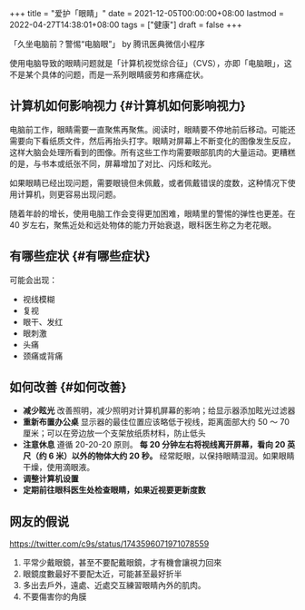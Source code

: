 +++
title = "爱护「眼睛」"
date = 2021-12-05T00:00:00+08:00
lastmod = 2022-04-27T14:38:01+08:00
tags = ["健康"]
draft = false
+++

「久坐电脑前？警惕“电脑眼”」 by 腾讯医典微信小程序

使用电脑导致的眼睛问题就是「计算机视觉综合征」（CVS），亦即「电脑眼」，这不是某个具体的问题，而是一系列眼睛疲劳和疼痛症状。

## 计算机如何影响视力 {#计算机如何影响视力}

电脑前工作，眼睛需要一直聚焦再聚焦。阅读时，眼睛要不停地前后移动。可能还需要向下看纸质文件，然后再抬头打字。眼睛对屏幕上不断变化的图像发生反应，这样大脑会处理所看到的图像。所有这些工作均需要眼部肌肉的大量运动。更糟糕的是，与书本或纸张不同，屏幕增加了对比、闪烁和眩光。

如果眼睛已经出现问题，需要眼镜但未佩戴，或者佩戴错误的度数，这种情况下使用计算机，则更容易出现问题。

随着年龄的增长，使用电脑工作会变得更加困难，眼睛里的警惕的弹性也更差。在 40 岁左右，聚焦近处和远处物体的能力开始衰退，眼科医生称之为老花眼。

## 有哪些症状 {#有哪些症状}

可能会出现：

- 视线模糊
- 复视
- 眼干、发红
- 眼刺激
- 头痛
- 颈痛或背痛

## 如何改善 {#如何改善}

- **减少眩光** 改善照明，减少照明对计算机屏幕的影响；给显示器添加眩光过滤器
- **重新布置办公桌** 显示器的最佳位置应该略低于视线，距离面部大约 50 ～ 70 厘米；可以在旁边放一个支架放纸质材料，防止低头
- **注意休息** 遵循 20-20-20 原则。 **每 20 分钟左右将视线离开屏幕，看向 20 英尺（约 6 米）以外的物体大约 20 秒。** 经常眨眼，以保持眼睛湿润。如果眼睛干燥，使用滴眼液。
- **调整计算机设置**
- **定期前往眼科医生处检查眼睛，如果近视要更新度数**

## 网友的假说

<https://twitter.com/c9s/status/1743596071971078559>

1. 平常少戴眼鏡，甚至不要配戴眼鏡，才有機會讓視力回來
2. 眼鏡度數最好不要配太近，可能甚至最好折半
3. 多出去戶外，遠處、近處交互練習眼睛內外的肌肉。
4. 不要傷害你的角膜
